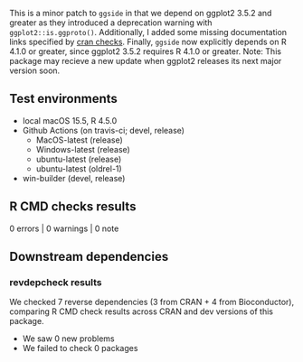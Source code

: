 This is a minor patch to `ggside` in that we depend on ggplot2 3.5.2 and greater as they introduced a deprecation warning with `ggplot2::is.ggproto()`.
Additionally, I added some missing documentation links specified by [cran checks](https://cran.r-project.org/web/checks/check_results_ggside.html).
Finally, `ggside` now explicitly depends on R 4.1.0 or greater, since ggplot2 3.5.2 requires R 4.1.0 or greater.
Note: This package may recieve a new update when ggplot2 releases its next major version soon.

## Test environments

-   local macOS 15.5, R 4.5.0
-   Github Actions (on travis-ci; devel, release)
    -   MacOS-latest (release)
    -   Windows-latest (release)
    -   ubuntu-latest (release)
    -   ubuntu-latest (oldrel-1)
-   win-builder (devel, release)

## R CMD checks results

0 errors | 0 warnings | 0 note

## Downstream dependencies
### revdepcheck results

We checked 7 reverse dependencies (3 from CRAN + 4 from Bioconductor), comparing R CMD check results across CRAN and dev versions of this package.

 * We saw 0 new problems
 * We failed to check 0 packages
